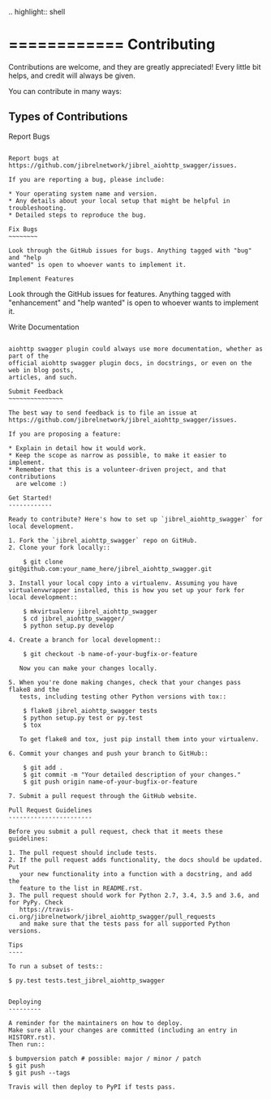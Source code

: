 .. highlight:: shell

============
Contributing
============

Contributions are welcome, and they are greatly appreciated! Every little bit
helps, and credit will always be given.

You can contribute in many ways:

Types of Contributions
----------------------

Report Bugs
~~~~~~~~~~~

Report bugs at https://github.com/jibrelnetwork/jibrel_aiohttp_swagger/issues.

If you are reporting a bug, please include:

* Your operating system name and version.
* Any details about your local setup that might be helpful in troubleshooting.
* Detailed steps to reproduce the bug.

Fix Bugs
~~~~~~~~

Look through the GitHub issues for bugs. Anything tagged with "bug" and "help
wanted" is open to whoever wants to implement it.

Implement Features
~~~~~~~~~~~~~~~~~~

Look through the GitHub issues for features. Anything tagged with "enhancement"
and "help wanted" is open to whoever wants to implement it.

Write Documentation
~~~~~~~~~~~~~~~~~~~

aiohttp swagger plugin could always use more documentation, whether as part of the
official aiohttp swagger plugin docs, in docstrings, or even on the web in blog posts,
articles, and such.

Submit Feedback
~~~~~~~~~~~~~~~

The best way to send feedback is to file an issue at https://github.com/jibrelnetwork/jibrel_aiohttp_swagger/issues.

If you are proposing a feature:

* Explain in detail how it would work.
* Keep the scope as narrow as possible, to make it easier to implement.
* Remember that this is a volunteer-driven project, and that contributions
  are welcome :)

Get Started!
------------

Ready to contribute? Here's how to set up `jibrel_aiohttp_swagger` for local development.

1. Fork the `jibrel_aiohttp_swagger` repo on GitHub.
2. Clone your fork locally::

    $ git clone git@github.com:your_name_here/jibrel_aiohttp_swagger.git

3. Install your local copy into a virtualenv. Assuming you have virtualenvwrapper installed, this is how you set up your fork for local development::

    $ mkvirtualenv jibrel_aiohttp_swagger
    $ cd jibrel_aiohttp_swagger/
    $ python setup.py develop

4. Create a branch for local development::

    $ git checkout -b name-of-your-bugfix-or-feature

   Now you can make your changes locally.

5. When you're done making changes, check that your changes pass flake8 and the
   tests, including testing other Python versions with tox::

    $ flake8 jibrel_aiohttp_swagger tests
    $ python setup.py test or py.test
    $ tox

   To get flake8 and tox, just pip install them into your virtualenv.

6. Commit your changes and push your branch to GitHub::

    $ git add .
    $ git commit -m "Your detailed description of your changes."
    $ git push origin name-of-your-bugfix-or-feature

7. Submit a pull request through the GitHub website.

Pull Request Guidelines
-----------------------

Before you submit a pull request, check that it meets these guidelines:

1. The pull request should include tests.
2. If the pull request adds functionality, the docs should be updated. Put
   your new functionality into a function with a docstring, and add the
   feature to the list in README.rst.
3. The pull request should work for Python 2.7, 3.4, 3.5 and 3.6, and for PyPy. Check
   https://travis-ci.org/jibrelnetwork/jibrel_aiohttp_swagger/pull_requests
   and make sure that the tests pass for all supported Python versions.

Tips
----

To run a subset of tests::

$ py.test tests.test_jibrel_aiohttp_swagger


Deploying
---------

A reminder for the maintainers on how to deploy.
Make sure all your changes are committed (including an entry in HISTORY.rst).
Then run::

$ bumpversion patch # possible: major / minor / patch
$ git push
$ git push --tags

Travis will then deploy to PyPI if tests pass.
